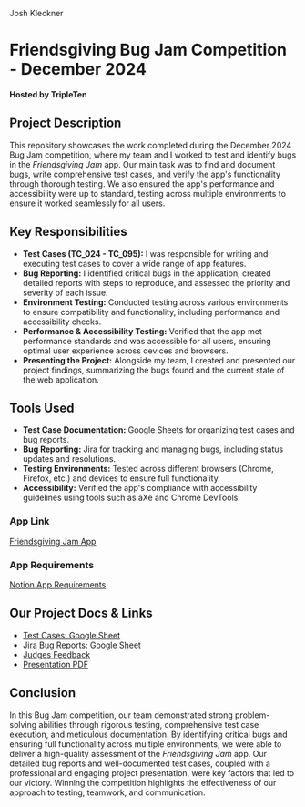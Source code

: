 Josh Kleckner

# Friendsgiving Bug Jam Competition - December 2024  
**Hosted by TripleTen**

## Project Description
This repository showcases the work completed during the December 2024 Bug Jam competition, where my team and I worked to test and identify bugs in the *Friendsgiving Jam* app. Our main task was to find and document bugs, write comprehensive test cases, and verify the app's functionality through thorough testing. We also ensured the app's performance and accessibility were up to standard, testing across multiple environments to ensure it worked seamlessly for all users.

## Key Responsibilities  
- **Test Cases (TC_024 - TC_095):** I was responsible for writing and executing test cases to cover a wide range of app features.  
- **Bug Reporting:** I identified critical bugs in the application, created detailed reports with steps to reproduce, and assessed the priority and severity of each issue.  
- **Environment Testing:** Conducted testing across various environments to ensure compatibility and functionality, including performance and accessibility checks.  
- **Performance & Accessibility Testing:** Verified that the app met performance standards and was accessible for all users, ensuring optimal user experience across devices and browsers.
- **Presenting the Project:** Alongside my team, I created and presented our project findings, summarizing the bugs found and the current state of the web application.

## Tools Used  
- **Test Case Documentation:** Google Sheets for organizing test cases and bug reports.  
- **Bug Reporting:** Jira for tracking and managing bugs, including status updates and resolutions.  
- **Testing Environments:** Tested across different browsers (Chrome, Firefox, etc.) and devices to ensure full functionality.  
- **Accessibility:** Verified the app's compliance with accessibility guidelines using tools such as aXe and Chrome DevTools.  

### App Link  
[Friendsgiving Jam App](https://sharrine8.github.io/code-jam_react/)  

### App Requirements  
[Notion App Requirements](https://www.notion.so/App-Requirements-1536ed1efc938067bb93c918b3fa739f?pvs=21)

## Our Project Docs & Links
- [Test Cases: Google Sheet](https://docs.google.com/spreadsheets/d/1F9h6H67ElSheIok9zwtasygrP4EKFsQM4pSKBpvLemQ/edit?usp=sharing)
- [Jira Bug Reports: Google Sheet](https://docs.google.com/spreadsheets/d/1Teq5bOQ4XYe0zX0tlJ09C6VzqhfVNp-qjXtN1Et4We0/edit?usp=sharing)
- [Judges Feedback](https://docs.google.com/spreadsheets/d/1WXKXmK4fafxnJHs_IOmD-oL1A2_u8XM5ANVWzvHKb44/edit?usp=sharing)
- [Presentation PDF](https://github.com/Josh-Kleckner/BugJam_Friendsgiving/blob/main/bugJamPresentation_dec24.pdf)

## Conclusion
In this Bug Jam competition, our team demonstrated strong problem-solving abilities through rigorous testing, comprehensive test case execution, and meticulous documentation. By identifying critical bugs and ensuring full functionality across multiple environments, we were able to deliver a high-quality assessment of the *Friendsgiving Jam* app. Our detailed bug reports and well-documented test cases, coupled with a professional and engaging project presentation, were key factors that led to our victory. Winning the competition highlights the effectiveness of our approach to testing, teamwork, and communication.
